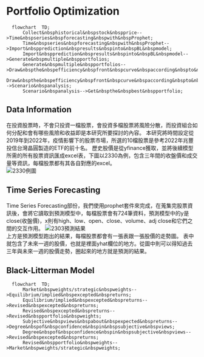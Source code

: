 # Portfolio Optimization
```mermaid
  flowchart  TD;
      Collect&nbsphistorical&nbspstock&nbspprice-->Time&nbspseries&nbspforecasting&nbspwith&nbspProphet;
      Time&nbspseries&nbspforecasting&nbspwith&nbspProphet-->Import&nbspprediction&nbspresults&nbspinto&nbspBL&nbspmodel;
      Import&nbspprediction&nbspresults&nbspinto&nbspBL&nbspmodel-->Generate&nbspmultiple&nbspportfolios;
      Generate&nbspmultiple&nbspportfolios-->Draw&nbspthe&nbspefficiency&nbspfront&nbspcurve&nbspaccording&nbspto&nbspER&nbspand&nbspp;
      Draw&nbspthe&nbspefficiency&nbspfront&nbspcurve&nbspaccording&nbspto&nbspER&nbspand&nbspp-->Scenario&nbspanalysis;
      Scenario&nbspanalysis-->Get&nbspthe&nbspbest&nbspportfolio;
```
## Data Information
在投資股票時，不會只投資一檔股票，會投資多檔股票將風險分散，而投資組合如何分配和會有哪些風險和收益即是本研究所要探討的內容。  本研究將時間設定從2019年到2022年，疫情影響下的股票市場，所選的10檔股票是參考2022年兆豐投信台灣晶圓製造的ETF的前十名。  歷史股價是從yfinance獲取，並將後續模型所需的所有股票資訊匯成excel表，下圖以2330為例，包含三年間的收盤價和成交量等資訊，每檔股票都有其各自對應的excel。  
![2330例圖](https://user-images.githubusercontent.com/117811061/209637465-59c99895-527e-480e-b1a9-9c1b605945d3.jpg)
## Time Series Forecasting
Time Series Forecasting部份，我們使用prophet套件來完成，在蒐集完股票資訊後，會將它讀取到預測模型中，每檔股票會有724筆資料，預測模型中的y是close(收盤價)，x則有high、low、open、close、volume、adj close和它們之間的交互作用。
![2303預測結果](https://user-images.githubusercontent.com/117811061/209639053-c7b5f913-ed3d-4e78-b2d8-70c0e5b04fd9.jpg)  
上方是預測模型跑出的結果，每檔股票都會有一張表跟一張股價的走勢圖。  表中就包含了未來一週的股價，也就是裡面yhat欄位的地方。從圖中則可以得知過去三年與未來一週的股價走勢，圈起來的地方就是預測的結果。
## Black-Litterman Model
```mermaid
  flowchart  TD;
      Market&nbspweights/strategic&nbspweights-->Equilibrium/implied&nbspexcepted&nbspreturns;
      Equilibrium/implied&nbspexcepted&nbspreturns-->Revised&nbspexcepted&nbspreturns;
      Revised&nbspexcepted&nbspreturns-->Revised&nbspportfolio&nbspweights;
      Subjective&nbspviews&nbspabout&nbspexpected&nbspreturns-->Degree&nbspof&nbspconfidence&nbspin&nbspsubjective&nbspviews;
      Degree&nbspof&nbspconfidence&nbspin&nbspsubjective&nbspviews-->Revised&nbspexcepted&nbspreturns;
      Revised&nbspportfolio&nbspweights-->Market&nbspweights/strategic&nbspweights;
```
